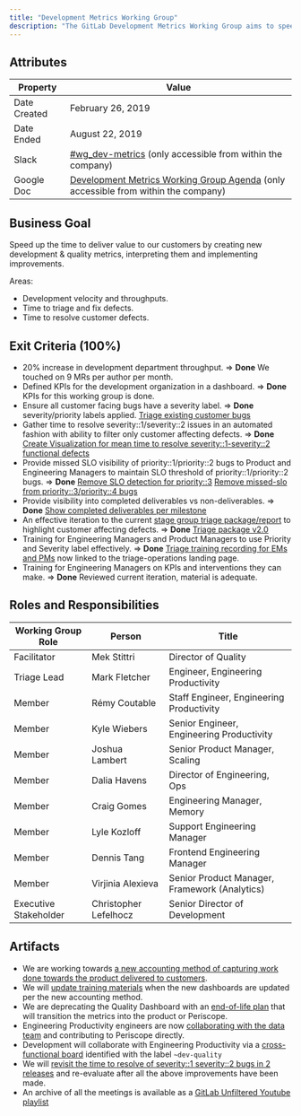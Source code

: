 ```yaml
---
title: "Development Metrics Working Group"
description: "The GitLab Development Metrics Working Group aims to speed up the delivery of value to customers by creating & interpreting quality metrics"
---
```


## Attributes

| Property | Value |
|----------|-------|
| Date Created | February 26, 2019 |
| Date Ended   | August 22, 2019 |
| Slack        | [#wg_dev-metrics](https://gitlab.slack.com/messages/CGQ4R90F5) (only accessible from within the company) |
| Google Doc   | [Development Metrics Working Group Agenda](https://docs.google.com/document/d/1Y50uhpRW0zSGWI-TzPxHnwEHyOl7uWiyCzXtpRJd1_E/edit) (only accessible from within the company) |

## Business Goal

Speed up the time to deliver value to our customers by creating new development & quality metrics, interpreting them and implementing improvements.

Areas:
- Development velocity and throughputs.
- Time to triage and fix defects.
- Time to resolve customer defects.

## Exit Criteria (100%)

- 20% increase in development department throughput. => **Done** We touched on 9 MRs per author per month.
- Defined KPIs for the development organization in a dashboard. => **Done** KPIs for this working group is done.
- Ensure all customer facing bugs have a severity label. => **Done** severity/priority labels applied. [Triage existing customer bugs](https://gitlab.com/gitlab-org/gitlab-ce/issues/63136)
- Gather time to resolve severity::1/severity::2 issues in an automated fashion with ability to filter only customer affecting defects. => **Done** [Create Visualization for mean time to resolve severity::1-severity::2 functional defects](https://gitlab.com/gitlab-org/gitlab-insights/issues/109)
- Provide missed SLO visibility of priority::1/priority::2 bugs to Product and Engineering Managers to maintain SLO threshold of priority::1/priority::2 bugs. => **Done** [Remove SLO detection for priority::3](https://gitlab.com/gitlab-org/quality/triage-ops/issues/230) [Remove missed-slo from priority::3/priority::4 bugs](https://gitlab.com/gitlab-org/quality/triage-ops/issues/238)
- Provide visibility into completed deliverables vs non-deliverables. => **Done** [Show completed deliverables per milestone](https://gitlab.com/gitlab-org/gitlab-insights/issues/119)
- An effective iteration to the current [stage group triage package/report](https://about.gitlab.com/handbook/engineering/quality/triage-operations/#devops-group-level-issues) to highlight customer affecting defects. => **Done** [Triage package v2.0](https://gitlab.com/gitlab-org/quality/triage-ops/issues/186)
- Training for Engineering Managers and Product Managers to use Priority and Severity label effectively. => **Done** [Triage training recording for EMs and PMs](https://gitlab.com/gitlab-org/quality/team-tasks/issues/148) now linked to the triage-operations landing page.
- Training for Engineering Managers on KPIs and interventions they can make. => **Done** Reviewed current iteration, material is adequate.

## Roles and Responsibilities

| Working Group Role    | Person                | Title                          |
|-----------------------|-----------------------|--------------------------------|
| Facilitator           | Mek Stittri           | Director of Quality            |
| Triage Lead           | Mark Fletcher         | Engineer, Engineering Productivity |
| Member                | Rémy Coutable         | Staff Engineer, Engineering Productivity |
| Member                | Kyle Wiebers          | Senior Engineer, Engineering Productivity |
| Member                | Joshua Lambert        | Senior Product Manager, Scaling |
| Member                | Dalia Havens          | Director of Engineering, Ops   |
| Member                | Craig Gomes           | Engineering Manager, Memory    |
| Member                | Lyle Kozloff          | Support Engineering Manager    |
| Member                | Dennis Tang           | Frontend Engineering Manager   |
| Member                | Virjinia Alexieva     | Senior Product Manager, Framework (Analytics) |
| Executive Stakeholder | Christopher Lefelhocz | Senior Director of Development |

## Artifacts

- We are working towards [a new accounting method of capturing work done towards the product delivered to customers](https://gitlab.com/gitlab-org/gitlab-insights/issues/134).
- We will [update training materials](https://gitlab.com/gitlab-com/www-gitlab-com/issues/5137) when the new dashboards are updated per the new accounting method.
- We are deprecating the Quality Dashboard with an [end-of-life plan](https://gitlab.com/gitlab-org/gitlab-insights/issues/116) that will transition the metrics into the product or Periscope.
- Engineering Productivity engineers are now [collaborating with the data team](https://gitlab.com/gitlab-data/analytics/issues/2105) and contributing to Periscope directly.
- Development will collaborate with Engineering Productivity via a [cross-functional board](https://gitlab.com/groups/gitlab-org/-/boards/1262515) identified with the label `~dev-quality`
- We will [revisit the time to resolve of severity::1 severity::2 bugs in 2 releases](https://gitlab.com/gitlab-org/quality/team-tasks/issues/203) and re-evaluate after all the above improvements have been made.
- An archive of all the meetings is available as a [GitLab Unfiltered Youtube playlist](https://www.youtube.com/playlist?list=PL05JrBw4t0KoXVkxaVXFoUjM0K1qLHAJ3)
